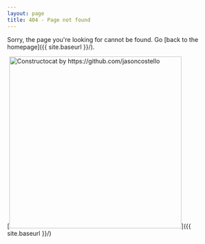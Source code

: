 ```yaml
---
layout: page
title: 404 - Page not found
---
```


Sorry, the page you're looking for cannot be found. Go [back to the homepage]({{ site.baseurl }}/).

[<img src="{{ site.baseurl }}/images/404.jpg" alt="Constructocat by https://github.com/jasoncostello" style="width: 400px;"/>]({{ site.baseurl }}/)
